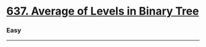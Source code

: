# [637. Average of Levels in Binary Tree](https://leetcode.com/problems/average-of-levels-in-binary-tree/)
### Easy
----
